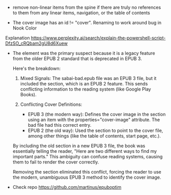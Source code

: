 - remove non-linear items from the spine if there are truly no references to them from any linear items, navigation, or the table of contents

- The cover image has an id != "cover". Renaming to work around bug in Nook Color

Explanation https://www.perplexity.ai/search/explain-the-powershell-script-DfzSO_cRQbam2gU8d6Xuew


- The <guide> element was the primary suspect because it is a legacy feature from the older EPUB 2 standard that is deprecated in EPUB
  3.

  Here's the breakdown:


   1. Mixed Signals: The sabai-bad.epub file was an EPUB 3 file, but it included the <guide> section, which is an EPUB 2 feature. This
      sends conflicting information to the reading system (like Google Play Books).


   2. Conflicting Cover Definitions:
       * EPUB 3 (the modern way): Defines the cover image in the <manifest> section using an item with the properties="cover-image"
         attribute. The bad file had this correct entry.
       * EPUB 2 (the old way): Used the <guide> section to point to the cover file, among other things (like the table of contents,
         start page, etc.).


  By including the old <guide> section in a new EPUB 3 file, the book was essentially telling the reader, "Here are two different
  ways to find my important parts." This ambiguity can confuse reading systems, causing them to fail to render the cover correctly.


  Removing the <guide> section eliminated this conflict, forcing the reader to use the modern, unambiguous EPUB 3 method to identify
  the cover image.

- Check repo https://github.com/martinus/epuboptim
